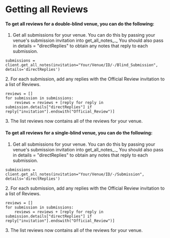 # Getting all Reviews

#### To get all reviews for a double-blind venue, you can do the following:&#x20;

1. Get all submissions for your venue. You can do this by passing your venue's submission invitation into get\_all\_notes_._ You should also pass in details = "directReplies" to obtain any notes that reply to each submission.&#x20;

```
submissions = client.get_all_notes(invitation="Your/Venue/ID/-/Blind_Submission", details='directReplies')
```

2\. For each submission, add any replies with the Official Review invitation to a list of Reviews.&#x20;

```
reviews = [] 
for submission in submissions:
    reviews = reviews + [reply for reply in submission.details["directReplies"] if reply["invitation"].endswith("Official_Review")]
```

3\. The list reviews now contains all of the reviews for your venue.

#### To get all reviews for a single-blind venue, you can do the following:&#x20;



1. Get all submissions for your venue. You can do this by passing your venue's submission invitation into get\_all\_notes_._ You should also pass in details = "directReplies" to obtain any notes that reply to each submission.&#x20;

```
submissions = client.get_all_notes(invitation="Your/Venue/ID/-/Submission", details='directReplies')
```

2\. For each submission, add any replies with the Official Review invitation to a list of Reviews.&#x20;

```
reviews = [] 
for submission in submissions:
    reviews = reviews + [reply for reply in submission.details["directReplies"] if reply["invitation"].endswith("Official_Review")]
```

3\. The list reviews now contains all of the reviews for your venue.
